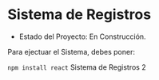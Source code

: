 <h1>Sistema de Registros</h1>

- Estado del Proyecto: En Construcción.

Para ejectuar el Sistema, debes poner:

```npm install react```
Sistema de Registros 2
